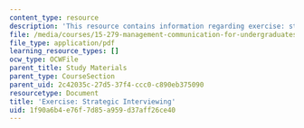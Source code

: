 ```yaml
---
content_type: resource
description: 'This resource contains information regarding exercise: strategic interviewing.'
file: /media/courses/15-279-management-communication-for-undergraduates-fall-2012/1f90a6b4e76f7d85a959d37aff26ce40_MIT15_279F12_strtgcIntvwng.pdf
file_type: application/pdf
learning_resource_types: []
ocw_type: OCWFile
parent_title: Study Materials
parent_type: CourseSection
parent_uid: 2c42035c-27d5-37f4-ccc0-c890eb375090
resourcetype: Document
title: 'Exercise: Strategic Interviewing'
uid: 1f90a6b4-e76f-7d85-a959-d37aff26ce40
---
```

